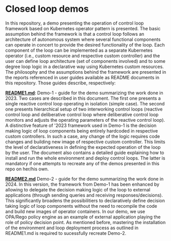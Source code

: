 # Closed loop demos
In this repository, a demo presenting the operation of control loop framework based on Kubernetes operator pattern is presented. The basic assumption behind the framework is that a control loop follows an architecture of autonomous system where several functional components can operate in concert to provide the desired functionality of the loop. Each component of the loop can be implemented as a separate Kubernetes operator (i.e., custom resource and respective custom controller) and the user can define loop architecture (set of components involved) and to some degree loop logic in a declarative way using Kubernetes custom resources. The philosophy and the assumptions behind the framework are presented in the reports referenced in user guides available as README documents in this repository. Those guides describe, respectively:

**[README1.md](./README1.md?ref_type=heads)**: Demo-1 - guide for the demo summarizing the work done in 2023. Two cases are described in this document. The first one presents a single reactive control loop operating in isolation (simple case). The second one presents hierarchical setup of two interworking control loops (reactive control loop and deliberative control loop where deliberative control loop monitors and adjusts the operating parameters of the reactive control loop). A distinctive feature of '2023 framework used in Demo-1 is the decision making logic of loop components being entirely hardcoded in respective custom controllers. In such a case, any change of the logic requires code changes and building new image of respective custom controller. This limits the level of declarativeness in defining the expected operation of the loop by the user. The document also contains a detailed guide explaining how to install and run the whole environment and deploy control loops. The latter is mandatory if one attempts to recreate any of the demos presented in this repo on her/his own.

**[README2.md](./README2.md?ref_type=heads)** Demo-2 - guide for the demo summarizing the work done in 2024. In this version, the framework from Demo-1 has been enhanced by allowing to delegate the decision making logic of the loop to external applications (through sending queries and receiving responses/decisions). This significantly broadens the possibilitiers to declaratively define decision taking logic of loop components without the need to recompile the code and build new images of operator containers. In our demo, we use OPA/Rego policy engine as an example of external application playing the role of policy decision point. As mentioned before, mastering the installation of the environment and loop deployment process as outlined in README1.md is required to sucessfully recreate Demo-2.
